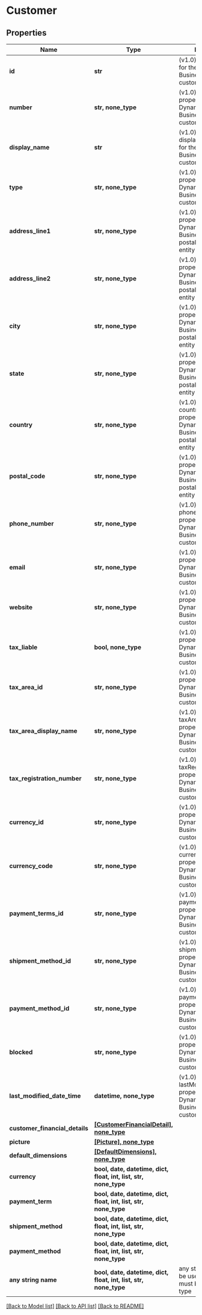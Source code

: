 # Customer


## Properties
Name | Type | Description | Notes
------------ | ------------- | ------------- | -------------
**id** | **str** | (v1.0) The id property for the Dynamics 365 Business Central customer entity | [optional] 
**number** | **str, none_type** | (v1.0) The number property for the Dynamics 365 Business Central customer entity | [optional] 
**display_name** | **str** | (v1.0) The displayName property for the Dynamics 365 Business Central customer entity | [optional] 
**type** | **str, none_type** | (v1.0) The type property for the Dynamics 365 Business Central customer entity | [optional] 
**address_line1** | **str, none_type** | (v1.0) The street property for the Dynamics 365 Business Central postaladdresstype entity | [optional] 
**address_line2** | **str, none_type** | (v1.0) The street property for the Dynamics 365 Business Central postaladdresstype entity | [optional] 
**city** | **str, none_type** | (v1.0) The city property for the Dynamics 365 Business Central postaladdresstype entity | [optional] 
**state** | **str, none_type** | (v1.0) The state property for the Dynamics 365 Business Central postaladdresstype entity | [optional] 
**country** | **str, none_type** | (v1.0) The countryLetterCode property for the Dynamics 365 Business Central postaladdresstype entity | [optional] 
**postal_code** | **str, none_type** | (v1.0) The postalCode property for the Dynamics 365 Business Central postaladdresstype entity | [optional] 
**phone_number** | **str, none_type** | (v1.0) The phoneNumber property for the Dynamics 365 Business Central customer entity | [optional] 
**email** | **str, none_type** | (v1.0) The email property for the Dynamics 365 Business Central customer entity | [optional] 
**website** | **str, none_type** | (v1.0) The website property for the Dynamics 365 Business Central customer entity | [optional] 
**tax_liable** | **bool, none_type** | (v1.0) The taxLiable property for the Dynamics 365 Business Central customer entity | [optional] 
**tax_area_id** | **str, none_type** | (v1.0) The taxAreaId property for the Dynamics 365 Business Central customer entity | [optional] 
**tax_area_display_name** | **str, none_type** | (v1.0) The taxAreaDisplayName property for the Dynamics 365 Business Central customer entity | [optional] 
**tax_registration_number** | **str, none_type** | (v1.0) The taxRegistrationNumber property for the Dynamics 365 Business Central customer entity | [optional] 
**currency_id** | **str, none_type** | (v1.0) The currencyId property for the Dynamics 365 Business Central customer entity | [optional] 
**currency_code** | **str, none_type** | (v1.0) The currencyCode property for the Dynamics 365 Business Central customer entity | [optional] 
**payment_terms_id** | **str, none_type** | (v1.0) The paymentTermsId property for the Dynamics 365 Business Central customer entity | [optional] 
**shipment_method_id** | **str, none_type** | (v1.0) The shipmentMethodId property for the Dynamics 365 Business Central customer entity | [optional] 
**payment_method_id** | **str, none_type** | (v1.0) The paymentMethodId property for the Dynamics 365 Business Central customer entity | [optional] 
**blocked** | **str, none_type** | (v1.0) The blocked property for the Dynamics 365 Business Central customer entity | [optional] 
**last_modified_date_time** | **datetime, none_type** | (v1.0) The lastModifiedDateTime property for the Dynamics 365 Business Central customer entity | [optional] 
**customer_financial_details** | [**[CustomerFinancialDetail], none_type**](CustomerFinancialDetail.md) |  | [optional] 
**picture** | [**[Picture], none_type**](Picture.md) |  | [optional] 
**default_dimensions** | [**[DefaultDimensions], none_type**](DefaultDimensions.md) |  | [optional] 
**currency** | **bool, date, datetime, dict, float, int, list, str, none_type** |  | [optional] 
**payment_term** | **bool, date, datetime, dict, float, int, list, str, none_type** |  | [optional] 
**shipment_method** | **bool, date, datetime, dict, float, int, list, str, none_type** |  | [optional] 
**payment_method** | **bool, date, datetime, dict, float, int, list, str, none_type** |  | [optional] 
**any string name** | **bool, date, datetime, dict, float, int, list, str, none_type** | any string name can be used but the value must be the correct type | [optional]

[[Back to Model list]](../README.md#documentation-for-models) [[Back to API list]](../README.md#documentation-for-api-endpoints) [[Back to README]](../README.md)


